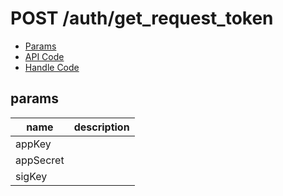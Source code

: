 # POST /auth/get_request_token


- [Params](#params)
- [API Code](/src/endpoints/auth/get_request_token.js)
- [Handle Code](/src/handlers/web/auth/get_request_token.js)

## params


name|description
---|---
appKey|
appSecret|
sigKey|

